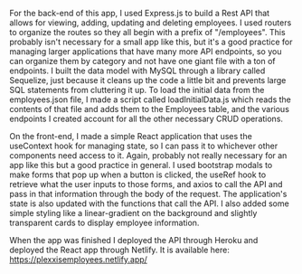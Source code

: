 For the back-end of this app, I used Express.js to build a Rest API that allows for viewing, adding, updating and deleting employees. I used routers to organize the routes so they all begin with a prefix of "/employees". This probably isn't necessary for a small app like this, but it's a good practice for managing larger applications that have many more API endpoints, so you can organize them by category and not have one giant file with a ton of endpoints. I built the data model with MySQL through a library called Sequelize, just because it cleans up the code a little bit and prevents large SQL statements from cluttering it up. To load the initial data from the employees.json file, I made a script called loadInitialData.js which reads the contents of that file and adds them to the Employees table, and the various endpoints I created account for all the other necessary CRUD operations. 

On the front-end, I made a simple React application that uses the useContext hook for managing state, so I can pass it to whichever other components need access to it. Again, probably not really necessary for an app like this but a good practice in general. I used bootstrap modals to make forms that pop up when a button is clicked, the useRef hook to retrieve what the user inputs to those forms, and axios to call the API and pass in that information through the body of the request. The application's state is also updated with the functions that call the API. I also added some simple styling like a linear-gradient on the background and slightly transparent cards to display employee information. 

When the app was finished I deployed the API through Heroku and deployed the React app through Netlify. It is available here: https://plexxisemployees.netlify.app/
